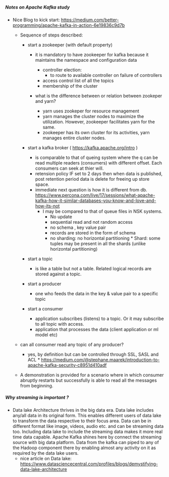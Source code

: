 ##### Notes on Apache Kafka study
* Nice Blog to kick start: https://medium.com/better-programming/apache-kafka-in-action-6e19836c9d7b
    * Sequence of steps described:
        * start a zookeeper (with default property)
            * it is mandatory to have zookeeper for kafka because it maintains the namespace and configuration data
               * controller election:
                  * to route to available controller on failure of controllers
               * access control list of all the topics
               * membership of the cluster
               
            * what is the difference between or relation between zookeper and yarn?
               * yarn uses zookeper for resource management
               * yarn manages the cluster nodes to maximize the utilization. However, zookeeper facilitates yarn for the same.
               * zookeeper has its own cluster for its activities, yarn manages entire cluster nodes.
               
        * start a kafka broker ( https://kafka.apache.org/intro )
            * is comparable to that of queing system where the q can be read multiple readers (consumers) with different offset. Each consumers can seek at thier will.
            * retension policy IF set to 2 days then when data is published, post retention period data is delete for freeing up store space.
            * immediate next question is how it is different from db. https://www.percona.com/live/17/sessions/what-apache-kafka-how-it-similar-databases-you-know-and-love-and-how-its-not
               * I may be compared to that of queue files in NSK systems.
                  * No update
                  * sequential read and not random access
                  * no schema , key value pair
                  * records are stored in the form of schema
                  * no sharding: no horizontal partitioning
                        * Shard: some tuples may be present in all the shards (unlike horizontal partitioning)
        * start a topic
            * is like a table but not a table. Related logical records are stored against a topic.
        * start a producer
            * one who feeds the data in the key & value pair to a specific topic
        * start a consumer
            * application subscribes (listens) to a topic. Or it may subscribe to all topic with access.
            * application that processes the data (client application or ml model etc)
        
    * can all consumer read any topic of any producer?
      * yes, by definition but can be controlled through SSL, SASL and ACL 
            * https://medium.com/@stephane.maarek/introduction-to-apache-kafka-security-c8951d410adf
    * A demonstration is provided for a scenario where in which consumer abruptly restarts but successfully is able to read all the messages from beginning.
    
##### Why streaming is important ?
* Data lake Architecture thrives in the big data era. Data lake includes any/all data in its original form. This enables different users of data lake to transform the data respective to their focus area. Data can be in different format like image, videos, audio etc. and can be streaming data too. Including data lake to include the streaming data makes it more real time data capable. Apache Kafka shines here by connect the streaming source with big data platform. Data from the kafka can piped to any of the Hadoop component there by enabling almost any activity on it as required by the data lake users.
   * nice article on Data lake: https://www.datasciencecentral.com/profiles/blogs/demystifying-data-lake-architecture
    
    
